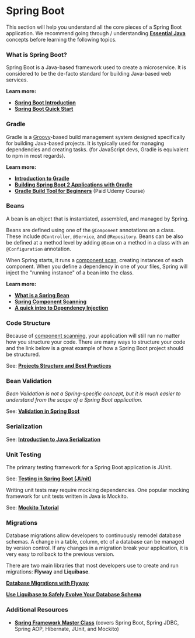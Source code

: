 # Spring Boot

This section will help you understand all the core pieces of a Spring Boot application. We recommend going through / understanding **[Essential Java](java.md)** concepts before learning the following topics.

### What is Spring Boot?

Spring Boot is a Java-based framework used to create a microservice. It is considered to be the de-facto standard for building Java-based web services.

**Learn more:**

* **[Spring Boot Introduction](https://www.tutorialspoint.com/spring_boot/spring_boot_introduction)**
* **[Spring Boot Quick Start](https://www.tutorialspoint.com/spring_boot/spring_boot_quick_start.htm)**

### Gradle

Gradle is a [Groovy](https://groovy-lang.org)-based build management system designed specifically for building Java-based projects. It is typically used for managing dependencies and creating tasks. (for JavaScript devs, Gradle is equivalent to npm in most regards).

**Learn more:**

* **[Introduction to Gradle](https://www.baeldung.com/gradle)**
* **[Building Spring Boot 2 Applications with Gradle](https://guides.gradle.org/building-spring-boot-2-projects-with-gradle/)**
* **[Gradle Build Tool for Beginners](https://www.udemy.com/gradle-build-tool-learn-from-scratch/)** (Paid Udemy Course)

### Beans

A bean is an object that is instantiated, assembled, and managed by Spring. 

Beans are defined using one of the `@Component` annotations on a class. These include `@Controller`, `@Service`, and `@Repository`. Beans can be also be defined at a method level by adding `@Bean` on a method in a class with an `@Configuration` annotation.

When Spring starts, it runs a [component scan](https://www.baeldung.com/spring-component-scanning), creating instances of each component. When you define a dependency in one of your files, Spring will inject the "running instance" of a bean into the class.

**Learn more:**

* **[What is a Spring Bean](https://www.baeldung.com/spring-bean)**
* **[Spring Component Scanning](https://www.baeldung.com/spring-component-scanning)**
* **[A quick intro to Dependency Injection](https://www.freecodecamp.org/news/a-quick-intro-to-dependency-injection-what-it-is-and-when-to-use-it-7578c84fa88f/)**

### Code Structure

Because of [component scanning](https://www.baeldung.com/spring-component-scanning), your application will still run no matter how you structure your code. There are many ways to structure your code and the link below is a great example of how a Spring Boot project should be structured.

See: **[Projects Structure and Best Practices](https://medium.com/the-resonant-web/spring-boot-2-0-project-structure-and-best-practices-part-2-7137bdcba7d3)**


### Bean Validation 

*Bean Validation is not a Spring-specific concept, but it is much easier to understand from the scope of a Spring Boot application.*

See: **[Validation in Spring Boot](https://www.baeldung.com/spring-boot-bean-validation)**

### Serialization

See: **[Introduction to Java Serialization](https://www.baeldung.com/java-serialization)**

### Unit Testing

The primary testing framework for a Spring Boot application is JUnit.

See: **[Testing in Spring Boot (JUnit)](https://www.baeldung.com/spring-boot-testing)**

Writing unit tests may require mocking dependencies. One popular mocking framework for unit tests written in Java is Mockito.

See: **[Mockito Tutorial](https://www.baeldung.com/mockito-series)**

### Migrations

Database migrations allow developers to continuously remodel database schemas. A change in a table, column, etc of a database can be managed by version control. If any changes in a migration break your application, it is very easy to rollback to the previous version.

There are two main libraries that most developers use to create and run migrations: **Flyway** and **Liquibase**.

**[Database Migrations with Flyway](https://www.baeldung.com/database-migrations-with-flyway)**

**[Use Liquibase to Safely Evolve Your Database Schema](https://www.baeldung.com/liquibase-refactor-schema-of-java-app)**

### Additional Resources

* **[Spring Framework Master Class](https://www.udemy.com/spring-tutorial-for-beginners/)** (covers Spring Boot, Spring JDBC, Spring AOP, Hibernate, JUnit, and Mockito)